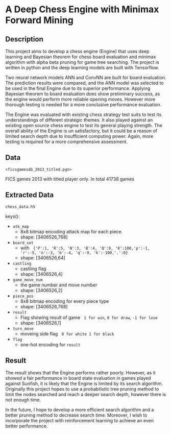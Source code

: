 # A Deep Chess Engine with Minimax Forward Mining


## Description

This project aims to develop a chess engine (Engine) that uses deep learning and Bayesian theorem for chess board evaluation and minimax algorithm with alpha beta pruning for game tree searching. The project is written in python and the deep learning models are built with Tensorflow.

Two neural network models ANN and ConvNN are built for board evaluation. The prediction results were compared, and the ANN model was selected to be used in the final Engine due to its superior performance. Applying Bayesian theorem to board evaluation does show preliminary success, as the engine would perform more reliable opening moves. However more thorough testing is needed for a more conclusive performance evaluation.

The Engine was evaluated with existing chess strategy test suits to test its understandings of different strategic themes. It also played against an existing open source chess engine to test its general playing strength. The overall ability of the Engine is un satisfactory, but it could be a reason of limited search depth due to insufficient computing power. Again, more testing is required for a more comprehensive assessment.

## Data

`<ficsgamesdb_2013_titled.pgn>`

FICS games 2013 with titled player only. In total 41738 games

## Extracted Data

`chess_data.h5` 

keys(): 

- `atk_map` 
   - 8x8 bitmap encoding attack map for each piece.
   - shape: [3406526,768]
- `board_set`
   - with
   `{'P':1, 'R':5, 'N':3, 'B':4, 'Q':9, 'K':100,'p':-1, 'r':-5, 'n':-3, 'b':-4, 'q':-9, 'k':-100,'.':0}`
   - shape: [3406526,64]
- `castling`
   - castling flag
   - shape: [3406526,4]
- `game_move_num`
   - the game number and move number
   - shape: [3406526,2]
- `piece_pos`
   - 8x8 bitmap encoding for every piece type
   - shape: [3406526,768]
- `result`
   - Flag showing result of game
    `1 for win`, `0 for draw`, `-1 for lose`
   - shape: [3406526,1]
- `turn_move`
   - moveing side flag
   `0 for white 1 for black`
- `flag`
   - one-hot encoding for 
   `result`

## Result

The result shows that the Engine performs rather poorly. However, as it showed a fair performance in board state evaluation in games played against Sunfish, it is likely that the Engine is limited by its search algorithm. Originally this project hopes to use a probabilistic tree pruning method to limit the nodes searched and reach a deeper search depth, however there is not enough time.

In the future, I hope to develop a more efficient search algorithm and a better pruning method to decrease search time. Moreover, I wish to incorporate the project with reinforcement learning to achieve an even better performance.


